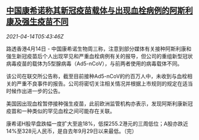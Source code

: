 <!--1618380062000-->
[中国康希诺称其新冠疫苗载体与出现血栓病例的阿斯利康及强生疫苗不同](https://cn.reuters.com/article/china-cansino-covid-vaccine-0414-idCNKBS2C10II)
------

<div><i>2021-04-14T05:43:46Z</i></div><p>路透香港4月14日 - 中国康希诺生物周三称，注意到部分媒体有关接种阿斯利康和强生新冠疫苗后个人出现罕见和严重血栓病例有关的报导，但公司的重组新型冠状病毒疫苗的载体为5型腺病毒（Ad5-nCoV），与前两者使用的病毒载体不同。</p><p>该公司在联交所公告称，截至目前接种Ad5-nCoV的约百万人中，未收到与血栓相关的严重不良事件的报告。公司将密切关注相关情况并根据上市规则的规定在适当时候作出进一步的公告。</p><p>美国因出现血栓暂停接种强生疫苗，此前欧洲监管机构亦表示，发现阿斯利康新冠疫苗和一种类似的罕见血栓之间可能存在关联。</p><p>康希诺H股早盘跌幅一度扩大至逾18%，低探255.2港元的三周低位；A股亦跌近14%至328元人民币，是自去年9月29日以来最低。（完）</p>
